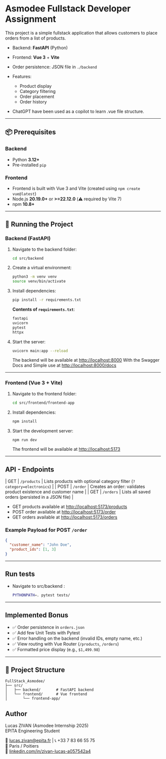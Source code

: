 # Asmodee Fullstack Developer Assignment

This project is a simple fullstack application that allows customers to place orders from a list of products.

- Backend: **FastAPI** (Python)
- Frontend: **Vue 3** + **Vite**
- Order persistence: JSON file in `./backend`
- Features:
  - Product display
  - Category filtering
  - Order placement
  - Order history

- ChatGPT have been used as a copilot to learn .vue file structure.

---

## 📦 Prerequisites

### Backend

- Python **3.12+**
- Pre-installed `pip`

### Frontend

- Frontend is built with Vue 3 and Vite (created using `npm create vue@latest`)
- Node.js **20.19.0+** or **>=22.12.0** (⚠️ required by Vite 7)
- npm **10.8+**

---

## 🚀 Running the Project

### Backend (FastAPI)

1. Navigate to the backend folder:
   ```bash
   cd src/backend
   ```

2. Create a virtual environment:
   ```bash
   python3 -m venv venv
   source venv/bin/activate
   ```

3. Install dependencies:
   ```bash
   pip install -r requirements.txt
   ```

   **Contents of `requirements.txt`**:
   ```txt
   fastapi
   uvicorn
   pytest
   httpx
   ```

4. Start the server:
   ```bash
   uvicorn main:app --reload
   ```

   The backend will be available at [http://localhost:8000](http://localhost:8000)
   With the Swagger Docs and Simple use at [http://localhost:8000/docs](http://localhost:8000/docs)

---

### Frontend (Vue 3 + Vite)

1. Navigate to the frontend folder:
   ```bash
   cd src/frontend/frontend-app
   ```

2. Install dependencies:
   ```bash
   npm install
   ```

3. Start the development server:
   ```bash
   npm run dev
   ```

   The frontend will be available at [http://localhost:5173](http://localhost:5173)

---

## API - Endpoints

| GET    | `/products`  | Lists products with optional category filter (`?category=electronics`)     |
| POST   | `/order`     | Creates an order: validates product existence and customer name            |
| GET    | `/orders`    | Lists all saved orders (persisted in a JSON file)                          |

- GET products available at [http://localhost:5173/products](http://localhost:5173/products)
- POST order available at [http://localhost:5173/order](http://localhost:5173/order)
- GET orders available at [http://localhost:5173/orders](http://localhost:5173/orders)
### Example Payload for POST `/order`

```json
{
  "customer_name": "John Doe",
  "product_ids": [1, 3]
}
```

---

## Run tests

- Navigate to src/backend :
   ```bash
   PYTHONPATH=. pytest tests/
   ```

---

## Implemented Bonus

- ✅ Order persistence in `orders.json`
- ✅ Add few Unit Tests with Pytest
- ✅ Error handling on the backend (invalid IDs, empty name, etc.)
- ✅ View routing with Vue Router (`/products`, `/orders`)
- ✅ Formatted price display (e.g., `$1,499.98`)

---

## 📁 Project Structure

```text
FullStack_Asmodee/
├── src/
│   ├── backend/       # FastAPI backend
│   └── frontend/      # Vue frontend
│       └── frontend-app/
```


## Author

Lucas ZIVAN (Asmodee Internship 2025)  
EPITA Engineering Student

📧 lucas.zivan@epita.fr | 📞 +33 7 83 66 55 75  
📍 Paris / Poitiers  
🔗 [linkedin.com/in/zivan-lucas-a057542a4](https://linkedin.com/in/zivan-lucas-a057542a4)
